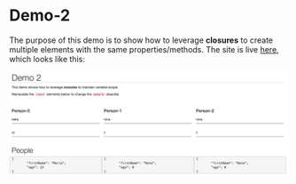 # Demo-2

The purpose of this demo is to show how to leverage **closures** to create multiple elements with the same properties/methods. The site is live [here](http://mfviz.com/strata-2016/demo-2/), which looks like this:

![demo 2 form](imgs/demo-2.png)
